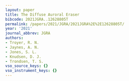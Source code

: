 ```yaml
---
layout: paper
title: The Diffuse Auroral Eraser
bibcode: 2021JGRA..12628805T
permalink: /papers/2021/JGRA/2021JGRA%2E%2E12628805T/
year: '2021'
journal_abbrev: JGRA
authors:
- Troyer, R. N.
- Jaynes, A. N.
- Jones, S. L.
- Knudsen, D. J.
- Trondsen, T. S.
vso_source_keys: {}
vso_instrument_keys: {}
---
```

